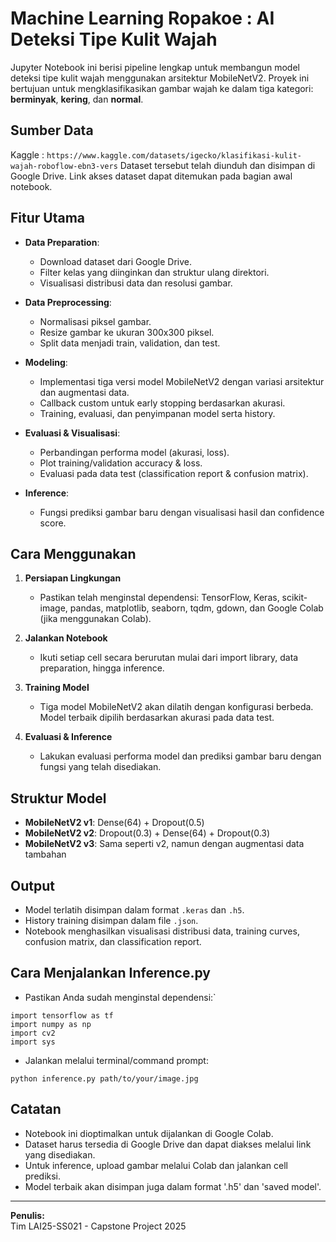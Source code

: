 # Machine Learning Ropakoe : AI Deteksi Tipe Kulit Wajah

Jupyter Notebook ini berisi pipeline lengkap untuk membangun model deteksi tipe kulit wajah menggunakan arsitektur MobileNetV2. Proyek ini bertujuan untuk mengklasifikasikan gambar wajah ke dalam tiga kategori: **berminyak**, **kering**, dan **normal**.

## Sumber Data

Kaggle : `https://www.kaggle.com/datasets/igecko/klasifikasi-kulit-wajah-roboflow-ebn3-vers`
Dataset tersebut telah diunduh dan disimpan di Google Drive. Link akses dataset dapat ditemukan pada bagian awal notebook.

## Fitur Utama

- **Data Preparation**:

  - Download dataset dari Google Drive.
  - Filter kelas yang diinginkan dan struktur ulang direktori.
  - Visualisasi distribusi data dan resolusi gambar.

- **Data Preprocessing**:

  - Normalisasi piksel gambar.
  - Resize gambar ke ukuran 300x300 piksel.
  - Split data menjadi train, validation, dan test.

- **Modeling**:

  - Implementasi tiga versi model MobileNetV2 dengan variasi arsitektur dan augmentasi data.
  - Callback custom untuk early stopping berdasarkan akurasi.
  - Training, evaluasi, dan penyimpanan model serta history.

- **Evaluasi & Visualisasi**:

  - Perbandingan performa model (akurasi, loss).
  - Plot training/validation accuracy & loss.
  - Evaluasi pada data test (classification report & confusion matrix).

- **Inference**:
  - Fungsi prediksi gambar baru dengan visualisasi hasil dan confidence score.

## Cara Menggunakan

1. **Persiapan Lingkungan**

   - Pastikan telah menginstal dependensi: TensorFlow, Keras, scikit-image, pandas, matplotlib, seaborn, tqdm, gdown, dan Google Colab (jika menggunakan Colab).

2. **Jalankan Notebook**

   - Ikuti setiap cell secara berurutan mulai dari import library, data preparation, hingga inference.

3. **Training Model**

   - Tiga model MobileNetV2 akan dilatih dengan konfigurasi berbeda. Model terbaik dipilih berdasarkan akurasi pada data test.

4. **Evaluasi & Inference**
   - Lakukan evaluasi performa model dan prediksi gambar baru dengan fungsi yang telah disediakan.

## Struktur Model

- **MobileNetV2 v1**: Dense(64) + Dropout(0.5)
- **MobileNetV2 v2**: Dropout(0.3) + Dense(64) + Dropout(0.3)
- **MobileNetV2 v3**: Sama seperti v2, namun dengan augmentasi data tambahan

## Output

- Model terlatih disimpan dalam format `.keras` dan `.h5`.
- History training disimpan dalam file `.json`.
- Notebook menghasilkan visualisasi distribusi data, training curves, confusion matrix, dan classification report.

## Cara Menjalankan Inference.py

- Pastikan Anda sudah menginstal dependensi:`

```
import tensorflow as tf
import numpy as np
import cv2
import sys
```

- Jalankan melalui terminal/command prompt:

```
python inference.py path/to/your/image.jpg
```

## Catatan

- Notebook ini dioptimalkan untuk dijalankan di Google Colab.
- Dataset harus tersedia di Google Drive dan dapat diakses melalui link yang disediakan.
- Untuk inference, upload gambar melalui Colab dan jalankan cell prediksi.
- Model terbaik akan disimpan juga dalam format '.h5' dan 'saved model'.

---

**Penulis:**  
Tim LAI25-SS021 - Capstone Project 2025
